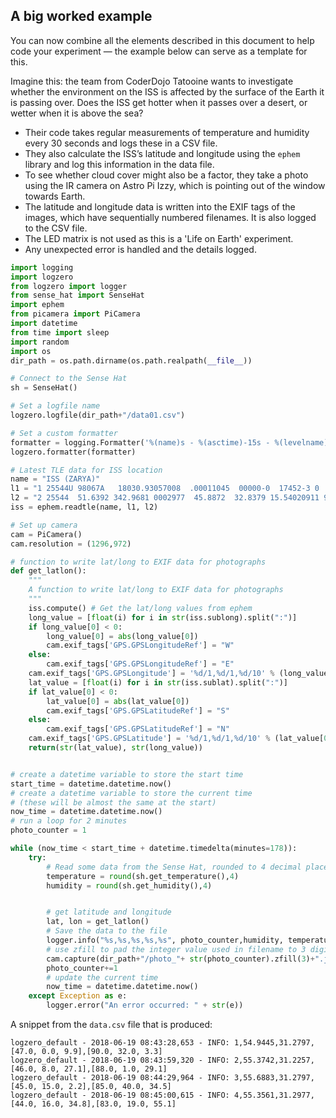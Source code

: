 ## A big worked example

You can now combine all the elements described in this document to help code your experiment — the example below can serve as a template for this.

Imagine this: the team from CoderDojo Tatooine wants to investigate whether the environment on the ISS is affected by the surface of the Earth it is passing over. Does the ISS get hotter when it passes over a desert, or wetter when it is above the sea?

+ Their code takes regular measurements of temperature and humidity every 30 seconds and logs these in a CSV file.
+ They also calculate the ISS’s latitude and longitude using the `ephem` library and log this information in the data file.
+ To see whether cloud cover might also be a factor, they take a photo using the IR camera on Astro Pi Izzy, which is pointing out of the window towards Earth.
+ The latitude and longitude data is written into the EXIF tags of the images, which have sequentially numbered filenames. It is also logged to the CSV file.
+ The LED matrix is not used as this is a 'Life on Earth' experiment.
+ Any unexpected error is handled and the details logged.

```python
import logging
import logzero
from logzero import logger
from sense_hat import SenseHat
import ephem
from picamera import PiCamera
import datetime
from time import sleep
import random
import os
dir_path = os.path.dirname(os.path.realpath(__file__))

# Connect to the Sense Hat
sh = SenseHat()

# Set a logfile name
logzero.logfile(dir_path+"/data01.csv")

# Set a custom formatter
formatter = logging.Formatter('%(name)s - %(asctime)-15s - %(levelname)s: %(message)s');
logzero.formatter(formatter)

# Latest TLE data for ISS location
name = "ISS (ZARYA)"
l1 = "1 25544U 98067A   18030.93057008  .00011045  00000-0  17452-3 0  9997"
l2 = "2 25544  51.6392 342.9681 0002977  45.8872  32.8379 15.54020911 97174"
iss = ephem.readtle(name, l1, l2)

# Set up camera
cam = PiCamera()
cam.resolution = (1296,972)

# function to write lat/long to EXIF data for photographs
def get_latlon():
    """
    A function to write lat/long to EXIF data for photographs
    """
    iss.compute() # Get the lat/long values from ephem
    long_value = [float(i) for i in str(iss.sublong).split(":")]
    if long_value[0] < 0:
        long_value[0] = abs(long_value[0])
        cam.exif_tags['GPS.GPSLongitudeRef'] = "W"
    else:
        cam.exif_tags['GPS.GPSLongitudeRef'] = "E"
    cam.exif_tags['GPS.GPSLongitude'] = '%d/1,%d/1,%d/10' % (long_value[0], long_value[1], long_value[2]*10)
    lat_value = [float(i) for i in str(iss.sublat).split(":")]
    if lat_value[0] < 0:
        lat_value[0] = abs(lat_value[0])
        cam.exif_tags['GPS.GPSLatitudeRef'] = "S"
    else:
        cam.exif_tags['GPS.GPSLatitudeRef'] = "N"
    cam.exif_tags['GPS.GPSLatitude'] = '%d/1,%d/1,%d/10' % (lat_value[0], lat_value[1], lat_value[2]*10)
    return(str(lat_value), str(long_value))


# create a datetime variable to store the start time
start_time = datetime.datetime.now()
# create a datetime variable to store the current time
# (these will be almost the same at the start)
now_time = datetime.datetime.now()
# run a loop for 2 minutes
photo_counter = 1

while (now_time < start_time + datetime.timedelta(minutes=178)):
    try:
        # Read some data from the Sense Hat, rounded to 4 decimal places
        temperature = round(sh.get_temperature(),4)
        humidity = round(sh.get_humidity(),4)


        # get latitude and longitude
        lat, lon = get_latlon()
        # Save the data to the file
        logger.info("%s,%s,%s,%s,%s", photo_counter,humidity, temperature, lat, lon )
        # use zfill to pad the integer value used in filename to 3 digits (e.g. 001, 002...)
        cam.capture(dir_path+"/photo_"+ str(photo_counter).zfill(3)+".jpg")
        photo_counter+=1
        # update the current time
        now_time = datetime.datetime.now()
    except Exception as e:
        logger.error("An error occurred: " + str(e))
```

A snippet from the `data.csv` file that is produced:
```
logzero_default - 2018-06-19 08:43:28,653 - INFO: 1,54.9445,31.2797,[47.0, 0.0, 9.9],[90.0, 32.0, 3.3]
logzero_default - 2018-06-19 08:43:59,320 - INFO: 2,55.3742,31.2257,[46.0, 8.0, 27.1],[88.0, 1.0, 29.1]
logzero_default - 2018-06-19 08:44:29,964 - INFO: 3,55.6883,31.2797,[45.0, 15.0, 2.2],[85.0, 40.0, 34.5]
logzero_default - 2018-06-19 08:45:00,615 - INFO: 4,55.3561,31.2977,[44.0, 16.0, 34.8],[83.0, 19.0, 55.1]
```
